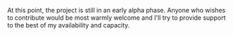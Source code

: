 At this point, the project is still in an early alpha phase. 
Anyone who wishes to contribute would be most warmly welcome and I'll try to provide support to the best of my availability and capacity.
